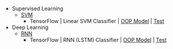 * Supervised Learning
    * [SVM](https://zhedongzheng.github.io/supervised-learning/svm.html)
        * TensorFlow | Linear SVM Classifier | [OOP Model](https://github.com/zhedongzheng/finch/blob/master/tensorflow-models/linear_svm.py) | [Test](https://github.com/zhedongzheng/finch/blob/master/tensorflow-models/linear_svm_test.py)
* Deep Learning
    * [RNN](https://zhedongzheng.github.io/deep-learning/rnn.html)
        * TensorFlow | RNN (LSTM) Classifier | [OOP Model](https://github.com/zhedongzheng/finch/blob/master/tensorflow-models/rnn.py) | [Test](https://github.com/zhedongzheng/finch/blob/master/tensorflow-models/rnn_test.py)
